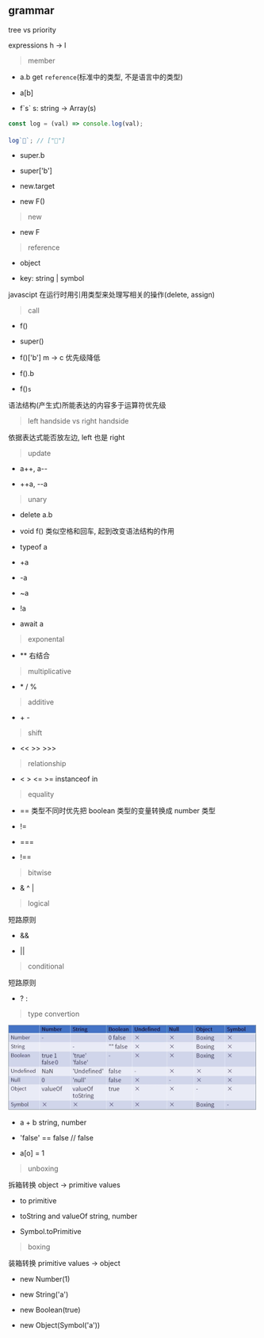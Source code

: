 ## grammar

tree vs priority

expressions h -> l

> member

- a.b get `reference`(标准中的类型, 不是语言中的类型)

- a[b]

- f\`s` s: string -> Array(s)

```javascript
const log = (val) => console.log(val);

log`🐇`; // ["🐇"]
```

- super.b

- super['b']

- new.target

- new F()

> new

- new F

> reference

- object

- key: string | symbol

javascipt 在运行时用引用类型来处理写相关的操作(delete, assign)

> call

- f()

- super()

- f()['b'] m -> c 优先级降低

- f().b

- f()`s`

语法结构(产生式)所能表达的内容多于运算符优先级

> left handside vs right handside

依据表达式能否放左边, left 也是 right

> update

- a++, a--

- ++a, --a

> unary

- delete a.b

- void f() 类似空格和回车, 起到改变语法结构的作用

- typeof a

- +a

- -a

- ~a

- !a

- await a

> exponental

- \*\* 右结合

> multiplicative

- \* / %

> additive

- \+ -

> shift

- << >> >>>

> relationship

- < > <= >= instanceof in

> equality

- == 类型不同时优先把 boolean 类型的变量转换成 number 类型

- !=

- ===

- !==

> bitwise

- & ^ |

> logical

短路原则

- &&

- ||

> conditional

短路原则

- ? :

> type convertion

<img src="assets/type_convertion_table.png" width="500"/>

- a + b string, number

- 'false' == false // false

- a[o] = 1

> unboxing

拆箱转换 object -> primitive values

- to primitive

- toString and valueOf string, number

- Symbol.toPrimitive

> boxing

装箱转换 primitive values -> object

- new Number(1)

- new String('a')

- new Boolean(true)

- new Object(Symbol('a'))
